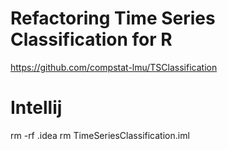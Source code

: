 # Refactoring Time Series Classification for R 
https://github.com/compstat-lmu/TSClassification
# Intellij 
rm -rf .idea
rm TimeSeriesClassification.iml
